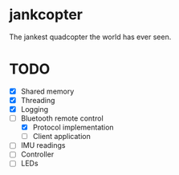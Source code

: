 # jankcopter
The jankest quadcopter the world has ever seen.

# TODO
- [x] Shared memory
- [x] Threading
- [x] Logging
- [ ] Bluetooth remote control
	- [x] Protocol implementation
	- [ ] Client application
- [ ] IMU readings
- [ ] Controller
- [ ] LEDs
